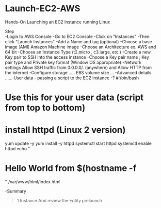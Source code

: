 # Launch-EC2-AWS
Hands-On
Launching an EC2 Instance running Linux

Step  
-Login to AWS Console
-Go to EC2 Console
-Click on "Instances"
-Then click "Launch Instances"
-Add a Name and tag (optional)
-Choose a base image (AMI) Amazon Machine Image
-Choose an Architecture ex. AWS and 64 bit
-Choose an Instance Type (t2.micro , c3.large, etc.)
-Create a new Key pair to SSH into the access instance
-Choose a Key pair name ; Key pair type and Private key format (Window OS appropriate)
-Network settings Allow SSH traffic from 0.0.0.0/. (anywhere) and Allow HTTP from the internet
-Configure storage ..... EBS volume size ...
-Advanced details ......
          User data - passing a script to the EC2 instance
-? #!/bin/bash
  # Use this for your user data (script from top to bottom)
  # install httpd (Linux 2 version)
  yum update -y
  yum install -y httpd
  systemctl start httpd
  systemctl enable httpd
  echo "<h1>Hello World from $(hostname -f</h1>" /var/www/html/index.html

-Summary 

  >1 Instance 
  >And review the Entity prelaunch
